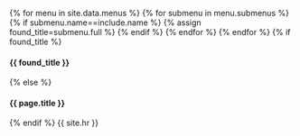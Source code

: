 {% for menu in site.data.menus %}
{% for submenu in menu.submenus %}
{% if submenu.name==include.name %}
{% assign found_title=submenu.full %}
{% endif %}
{% endfor %}
{% endfor %}
{% if found_title %}
#### {{ found_title }}
{% else %}
#### {{ page.title }}
{% endif %}
{{ site.hr }}
